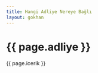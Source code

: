 ```yaml
---
title: Hangi Adliye Nereye Bağlı
layout: gokhan
---
```


<div class="card-header">
    <h3 class="card-title"></h3>
</div>
<div class="card-body" id="adliyeid">
    <div class="col-md-8 offset-md-2 offset-md-right">
            <h1 id="adliye" name="adliye"> {{ page.adliye }}</h1> 
            <p class="text-justify" id="icerik">{{ page.icerik }}</p>               
    </div>
              
</div>

        
